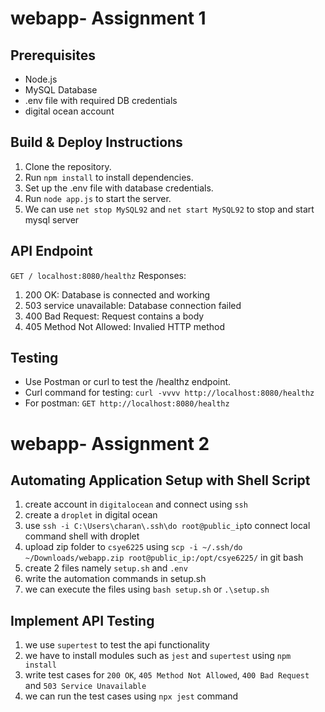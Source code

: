 # webapp- Assignment 1

## Prerequisites
- Node.js
- MySQL Database
- .env file with required DB credentials
- digital ocean account

## Build & Deploy Instructions
1. Clone the repository.
2. Run `npm install` to install dependencies.
3. Set up the .env file with database credentials.
4. Run `node app.js` to start the server.
5. We can use `net stop MySQL92` and `net start MySQL92` to stop and start mysql server 

## API Endpoint
`GET / localhost:8080/healthz`
Responses: 
1. 200 OK: Database is connected and working
2. 503 service unavailable: Database connection failed
3. 400 Bad Request: Request contains a body
4. 405 Method Not Allowed: Invalied HTTP method

## Testing
- Use Postman or curl to test the /healthz endpoint.
- Curl command for testing: `curl -vvvv http://localhost:8080/healthz`
- For postman: `GET http://localhost:8080/healthz`

# webapp- Assignment 2

## Automating Application Setup with Shell Script
1. create account in `digitalocean` and connect using `ssh`
2. create a `droplet` in digital ocean
3. use `ssh -i C:\Users\charan\.ssh\do root@public_ip`to connect local command shell with droplet
4. upload zip folder to `csye6225` using `scp -i ~/.ssh/do ~/Downloads/webapp.zip root@public_ip:/opt/csye6225/` in git bash
5. create 2 files namely `setup.sh` and `.env`
6. write the automation commands in setup.sh
7. we can execute the files using `bash setup.sh` or `.\setup.sh` 

## Implement API Testing
1. we use `supertest` to test the api functionality
2. we have to install modules such as `jest` and `supertest` using `npm install`
3. write test cases for `200 OK`, `405 Method Not Allowed`, `400 Bad Request` and `503 Service Unavailable`
4. we can run the test cases using `npx jest` command